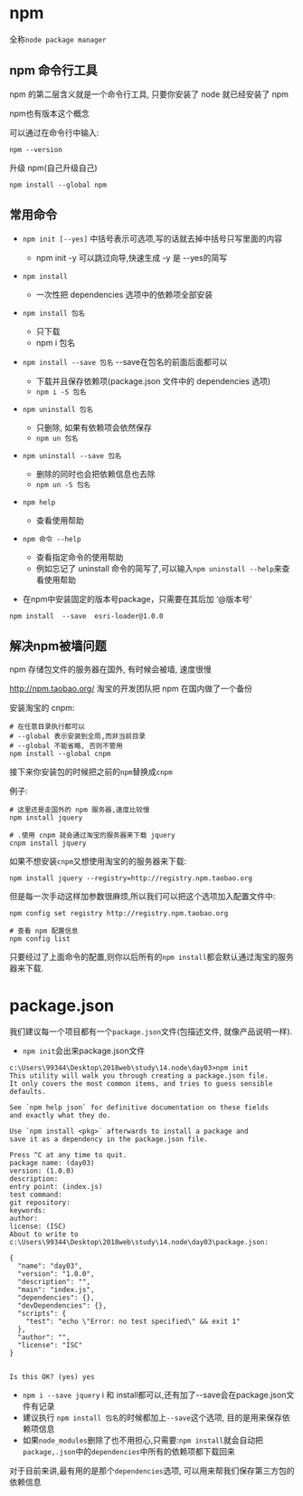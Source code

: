 
# npm

全称`node package manager`

## npm 命令行工具

npm 的第二层含义就是一个命令行工具, 只要你安装了 node 就已经安装了 npm

npm也有版本这个概念

可以通过在命令行中输入:

```shell
npm --version
```

升级 npm(自己升级自己)

```shell
npm install --global npm
```

## 常用命令

- `npm init [--yes]`               中括号表示可选项,写的话就去掉中括号只写里面的内容

  - npm init -y 可以跳过向导,快速生成    -y 是 --yes的简写

- `npm install`

  - 一次性把 dependencies 选项中的依赖项全部安装

- `npm install 包名`
  - 只下载
  - npm i 包名

- `npm install --save 包名`             --save在包名的前面后面都可以
  - 下载并且保存依赖项(package.json 文件中的 dependencies 选项)
  - `npm i -S 包名`

- `npm uninstall 包名`
  - 只删除, 如果有依赖项会依然保存
  - `npm un 包名`

- `npm uninstall --save 包名`
  - 删除的同时也会把依赖信息也去除
  - `npm un -S 包名`

- `npm help`

  - 查看使用帮助

- `npm 命令 --help`
  - 查看指定命令的使用帮助
  - 例如忘记了 uninstall 命令的简写了,可以输入`npm uninstall --help`来查看使用帮助

- 在npm中安装固定的版本号package，只需要在其后加 ‘@版本号’

```shell
npm install  --save  esri-loader@1.0.0
```

## 解决npm被墙问题

npm 存储包文件的服务器在国外, 有时候会被墙, 速度很慢

http://npm.taobao.org/ 淘宝的开发团队把 npm 在国内做了一个备份

安装淘宝的 cnpm:

```shell
# 在任意目录执行都可以
# --global 表示安装到全局,而非当前目录
# --global 不能省略, 否则不管用
npm install --global cnpm
```

接下来你安装包的时候把之前的`npm`替换成`cnpm`

例子:

```shell
# 这里还是走国外的 npm 服务器,速度比较慢
npm install jquery

# .使用 cnpm 就会通过淘宝的服务器来下载 jquery
cnpm install jquery
```

如果不想安装`cnpm`又想使用淘宝的的服务器来下载:

```shell
npm install jquery --registry=http://registry.npm.taobao.org
```

但是每一次手动这样加参数很麻烦,所以我们可以把这个选项加入配置文件中:

```shell
npm config set registry http://registry.npm.taobao.org

# 查看 npm 配置信息
npm config list
```

只要经过了上面命令的配置,则你以后所有的`npm install`都会默认通过淘宝的服务器来下载.

# package.json

 我们建议每一个项目都有一个`package.json`文件(包描述文件, 就像产品说明一样).

- `npm init`会出来package.json文件
```shell
c:\Users\99344\Desktop\2018web\study\14.node\day03>npm init
This utility will walk you through creating a package.json file.
It only covers the most common items, and tries to guess sensible defaults.

See `npm help json` for definitive documentation on these fields
and exactly what they do.

Use `npm install <pkg>` afterwards to install a package and
save it as a dependency in the package.json file.

Press ^C at any time to quit.
package name: (day03)
version: (1.0.0)
description:
entry point: (index.js)
test command:
git repository:
keywords:
author:
license: (ISC)
About to write to c:\Users\99344\Desktop\2018web\study\14.node\day03\package.json:

{
  "name": "day03",
  "version": "1.0.0",
  "description": "",
  "main": "index.js",
  "dependencies": {},
  "devDependencies": {},
  "scripts": {
    "test": "echo \"Error: no test specified\" && exit 1"
  },
  "author": "",
  "license": "ISC"
}


Is this OK? (yes) yes
```


- `npm i --save jquery` i 和 install都可以,还有加了--save会在package.json文件有记录
- 建议执行 `npm install 包名`的时候都加上`--save`这个选项, 目的是用来保存依赖项信息
- 如果`node_modules`删除了也不用担心,只需要:`npm install`就会自动把`package,.json`中的`dependencies`中所有的依赖项都下载回来

对于目前来讲,最有用的是那个`dependencies`选项, 可以用来帮我们保存第三方包的依赖信息

